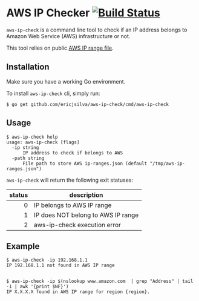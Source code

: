# AWS IP Checker [![Build Status](https://travis-ci.org/ericjsilva/aws-ip-check.svg?branch=master)](https://travis-ci.org/ericjsilva/aws-ip-check)

`aws-ip-check` is a command line tool to check if an IP address belongs to Amazon Web Service (AWS) infrastructure or not.

This tool relies on public [AWS IP range file](https://ip-ranges.amazonaws.com/ip-ranges.json).

## Installation

Make sure you have a working Go environment.

To install `aws-ip-check` cli, simply run:

```shell
$ go get github.com/ericjsilva/aws-ip-check/cmd/aws-ip-check
```

## Usage

```shell
$ aws-ip-check help
usage: aws-ip-check [flags]
  -ip string
      IP address to check if belongs to AWS
  -path string
      File path to store AWS ip-ranges.json (default "/tmp/aws-ip-ranges.json")
```

`aws-ip-check` will return the following exit statuses:

| status | description |
| ---: | --- |
| 0 | IP belongs to AWS IP range |
| 1 | IP does NOT belong to AWS IP range |
| 2 | aws-ip-check execution error |

## Example

```shell
$ aws-ip-check -ip 192.168.1.1
IP 192.168.1.1 not found in AWS IP range


$ aws-ip-check -ip $(nslookup www.amazon.com  | grep "Address" | tail -1 | awk '{print $NF}')
IP X.X.X.X found in AWS IP range for region {region}.
```
